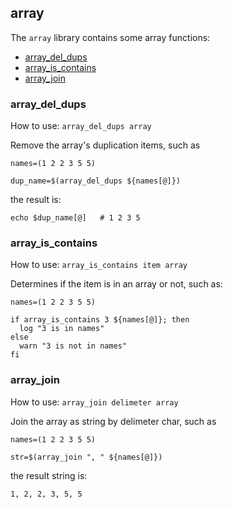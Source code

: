 ## array

The `array` library contains some array functions:

* [array_del_dups](#array_del_dups)
* [array_is_contains](#array_is_contains)
* [array_join](#array_join)

### array_del_dups

How to use: `array_del_dups array`

Remove the array's duplication items, such as
```
names=(1 2 2 3 5 5)

dup_name=$(array_del_dups ${names[@]})
```
the result is:
```
echo $dup_name[@]   # 1 2 3 5
```

### array_is_contains

How to use: `array_is_contains item array`

Determines if the item is in an array or not, such as:
```
names=(1 2 2 3 5 5)

if array_is_contains 3 ${names[@]}; then
  log "3 is in names"
else
  warn "3 is not in names"
fi
```

### array_join

How to use: `array_join delimeter array`

Join the array as string by delimeter char, such as
```
names=(1 2 2 3 5 5)

str=$(array_join ", " ${names[@]})
```

the result string is:
```
1, 2, 2, 3, 5, 5
```
